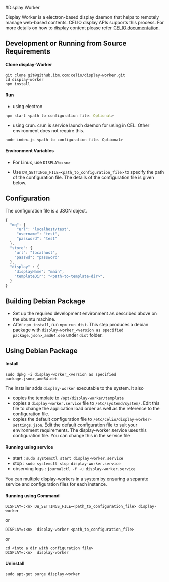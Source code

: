 #Display Worker

Display Worker is a electron-based display daemon that helps to remotely manage web-based contents. CELIO display APIs supports this process. For more details on how to display content please refer [CELIO documentation](https://github.ibm.com/celio/CELIO).

## Development or Running from Source Requirements


#### Clone display-Worker
```
git clone git@github.ibm.com:celio/display-worker.git
cd display-worker
npm install
```

#### Run
- using electron
```js
npm start <path to configuration file. Optional>
```

- using crun. crun is service launch daemon for using in CEL. Other environment does not require this.
```
node index.js <path to configuration file. Optional>
```

#### Environment Variables

- For Linux, use `DISPLAY=:<n>`

- Use `DW_SETTINGS_FILE=<path_to_configuration_file>` to specify the path of the configuration file. The details of the configuration file is given below.

## Configuration
The configuration file is a JSON object.

```js
{
  "mq": {
     "url": "localhost/test",
     "username": "test",
     "password": "test"
  },
  "store": {
    "url": "localhost",
    "passwd": "password"
  },
  "display" : {
    "displayName": "main",
    "templateDir": "<path-to-template-dir>",
  }
}

```

## Building Debian Package

- Set up the required development environment as described above on the ubuntu machine.
- After `npm install`, run `npm run dist`. This step produces a debian package with `display-worker_<version as specified package.json>_amd64.deb` under `dist` folder.

## Using Debian Package

#### Install

`sudo dpkg -i display-worker_<version as specified package.json>_amd64.deb`

The installer adds `display-worker` executable to the system. It also
- copies the template to `/opt/display-worker/template`
- copies a `display-worker.service` file to `/etc/systemd/system/`. Edit this file to change the application load order as well as the reference to the configuration file.
- copies the default configuration file to `/etc/celio/display-worker-settings.json`. Edit the default configuration file to suit your environment requirements. The display-worker service  uses this configuration file. You can change this in the service file

#### Running using service

- start : `sudo systemctl start display-worker.service`
- stop : `sudo systemctl stop display-worker.service`
- observing logs : `journalctl -f -u display-worker.service`

You can multiple display-workers in a system by ensuring a separate service and configuration files for each instance.

#### Running using Command

`DISPLAY=:<n> DW_SETTINGS_FILE=<path_to_configuration_file> display-worker`

or

`DISPLAY=:<n>  display-worker <path_to_configuration_file>`

or

```
cd <into a dir with configuration file>
DISPLAY=:<n>  display-worker
```
#### Uninstall

`sudo apt-get purge display-worker`
